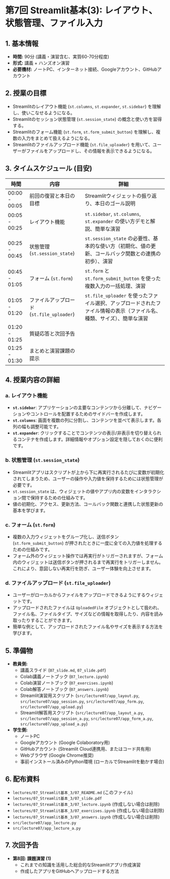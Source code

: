 # 第7回 Streamlit基本(3): レイアウト、状態管理、ファイル入力

## 1. 基本情報
- **時間:** 90分 (講義・演習含む、実質60-70分程度)
- **形式:** 講義 + ハンズオン演習
- **必要機材:** ノートPC、インターネット接続、Googleアカウント、GitHubアカウント

## 2. 授業の目標
- Streamlitのレイアウト機能 (`st.columns`, `st.expander`, `st.sidebar`) を理解し、使いこなせるようになる。
- Streamlitのセッション状態管理 (`st.session_state`) の概念と使い方を習得する。
- Streamlitのフォーム機能 (`st.form`, `st.form_submit_button`) を理解し、複数の入力をまとめて扱えるようになる。
- Streamlitのファイルアップロード機能 (`st.file_uploader`) を用いて、ユーザーがファイルをアップロードし、その情報を表示できるようになる。

## 3. タイムスケジュール (目安)
| 時間          | 内容                                     | 詳細                                                                                               |
|---------------|------------------------------------------|----------------------------------------------------------------------------------------------------|
| 00:00 - 00:05 | 前回の復習と本日の目標                     | Streamlitウィジェットの振り返り、本日のゴール説明                                                        |
| 00:05 - 00:25 | レイアウト機能                           | `st.sidebar`, `st.columns`, `st.expander` の使い方デモと解説、簡単な演習                               |
| 00:25 - 00:45 | 状態管理 (`st.session_state`)             | `st.session_state` の必要性、基本的な使い方（初期化、値の更新、コールバック関数との連携の初歩）、演習           |
| 00:45 - 01:05 | フォーム (`st.form`)                      | `st.form` と `st.form_submit_button` を使った複数入力の一括処理、演習                                  |
| 01:05 - 01:20 | ファイルアップロード (`st.file_uploader`)    | `st.file_uploader` を使ったファイル選択、アップロードされたファイル情報の表示（ファイル名、種類、サイズ）、簡単な演習 |
| 01:20 - 01:25 | 質疑応答と次回予告                       |                                                                                                    |
| 01:25 - 01:30 | まとめと演習課題の提示                   |                                                                                                    |

## 4. 授業内容の詳細

### a. レイアウト機能
- **`st.sidebar`**: アプリケーションの主要なコンテンツから分離して、ナビゲーションやコントロールを配置するためのサイドバーを作成します。
- **`st.columns`**: 画面を複数の列に分割し、コンテンツを並べて表示します。各列の幅も調整可能です。
- **`st.expander`**: クリックすることでコンテンツの表示/非表示を切り替えられるコンテナを作成します。詳細情報やオプション設定を隠しておくのに便利です。

### b. 状態管理 (`st.session_state`)
- Streamlitアプリはスクリプトが上から下に再実行されるたびに変数が初期化されてしまうため、ユーザーの操作や入力値を保持するためには状態管理が必要です。
- `st.session_state` は、ウィジェットの値やアプリ内の変数をインタラクション間で保持するための仕組みです。
- 値の初期化、アクセス、更新方法、コールバック関数と連携した状態更新の基本を学びます。

### c. フォーム (`st.form`)
- 複数の入力ウィジェットをグループ化し、送信ボタン (`st.form_submit_button`) が押されたときに一度に全ての入力値を処理するための仕組みです。
- フォーム外のウィジェット操作では再実行がトリガーされますが、フォーム内のウィジェットは送信ボタンが押されるまで再実行をトリガーしません。これにより、意図しない再実行を防ぎ、ユーザー体験を向上させます。

### d. ファイルアップロード (`st.file_uploader`)
- ユーザーがローカルからファイルをアップロードできるようにするウィジェットです。
- アップロードされたファイルは `UploadedFile` オブジェクトとして扱われ、ファイル名、ファイルタイプ、サイズなどの情報を取得したり、内容を読み取ったりすることができます。
- 簡単な例として、アップロードされたファイル名やサイズを表示する方法を学びます。

## 5. 準備物
- **教員側:**
    - 講義スライド (`07_slide.md`, `07_slide.pdf`)
    - Colab講義ノートブック (`07_lecture.ipynb`)
    - Colab演習ノートブック (`07_exercises.ipynb`)
    - Colab解答ノートブック (`07_answers.ipynb`)
    - Streamlit演習用スクリプト (`src/lecture07/app_layout.py`, `src/lecture07/app_session.py`, `src/lecture07/app_form.py`, `src/lecture07/app_upload.py`)
    - Streamlit解答用スクリプト (`src/lecture07/app_layout_a.py`, `src/lecture07/app_session_a.py`, `src/lecture07/app_form_a.py`, `src/lecture07/app_upload_a.py`)
- **学生側:**
    - ノートPC
    - Googleアカウント (Google Colaboratory用)
    - GitHubアカウント (Streamlit Cloud連携用、またはコード共有用)
    - Webブラウザ (Google Chrome推奨)
    - 事前インストール済みのPython環境 (ローカルでStreamlitを動かす場合)

## 6. 配布資料
- `lectures/07_Streamlit基本_3/07_README.md` (このファイル)
- `lectures/07_Streamlit基本_3/07_slide.pdf`
- `lectures/07_Streamlit基本_3/07_lecture.ipynb` (作成しない場合は削除)
- `lectures/07_Streamlit基本_3/07_exercises.ipynb` (作成しない場合は削除)
- `lectures/07_Streamlit基本_3/07_answers.ipynb` (作成しない場合は削除)
- `src/lecture07/app_lecture.py`
- `src/lecture07/app_lecture_a.py`

## 7. 次回予告
- **第8回: 課題演習 (1)**
    - これまでの知識を活用した総合的なStreamlitアプリ作成演習
    - 作成したアプリをGitHubへアップロードする方法
